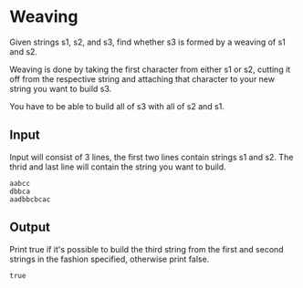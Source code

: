 # Weaving

Given strings s1, s2, and s3, find whether s3 is formed by a weaving of s1 and s2.

Weaving is done by taking the first character from either s1 or s2, cutting it off from the respective string and attaching that character to your new string you want to build s3.

You have to be able to build all of s3 with all of s2 and s1.

## Input
Input will consist of 3 lines, the first two lines contain strings s1 and s2. The thrid and last line will contain the string you want to build.

```
aabcc
dbbca
aadbbcbcac
```

## Output

Print true if it's possible to build the third string from the first and second strings in the fashion specified, otherwise print false.

```
true
```
